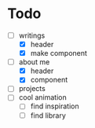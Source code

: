 # Todo

- [ ] writings
  - [x] header
  - [x] make component
- [ ] about me
  - [x] header
  - [x] component
- [ ] projects
- [ ] cool animation
  - [ ] find inspiration
  - [ ] find library
